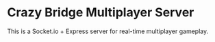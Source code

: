 # Crazy Bridge Multiplayer Server

This is a Socket.io + Express server for real-time multiplayer gameplay.